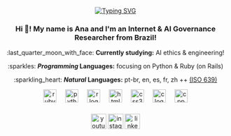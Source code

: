 <div align="center">

<a href="https://git.io/typing-svg"><img src="https://readme-typing-svg.demolab.com?font=Fira+Code&size=25&pause=1000&color=EFEBE2&center=true&random=false&width=500&lines=%E4%BD%A0%E5%A5%BD%E5%90%97+%EF%BC%9F%E6%88%91%E6%98%AF+Ana+Carolina+!+%E2%8B%86%CB%99%E2%9F%A1+%E2%99%A1" alt="Typing SVG" /></a>


<h3 align="center">Hi 👋! My name is Ana and I'm an Internet & AI Governance Researcher from Brazil!</h3>

<p>:last_quarter_moon_with_face: <b>Currently studying:</b> AI ethics & engineering!</p>
<p>:sparkles: <b><i>Programming</i> Languages:</b> focusing on Python & Ruby (on Rails)</p>
<p>:sparkling_heart: <b><i>Natural</i> Languages:</b> pt-br, en, es, fr, zh ++ <a href="https://en.wikipedia.org/wiki/List_of_ISO_639_language_codes">(ISO 639)</a></p>

<div align="center">
  <img src="https://cdn.jsdelivr.net/gh/devicons/devicon/icons/ruby/ruby-original.svg" height="30" alt="ruby logo"  />
  <img width="12" />
  <img src="https://cdn.jsdelivr.net/gh/devicons/devicon/icons/python/python-original.svg" height="30" alt="python logo"  />
  <img width="12" />
  <img src="https://cdn.jsdelivr.net/gh/devicons/devicon/icons/r/r-original.svg" height="30" alt="r logo"  />
  <img width="12" />
  <img src="https://cdn.jsdelivr.net/gh/devicons/devicon/icons/html5/html5-original.svg" height="30" alt="html5 logo"  />
  <img width="12" />
  <img src="https://cdn.jsdelivr.net/gh/devicons/devicon/icons/css3/css3-original.svg" height="30" alt="css3 logo"  />
  <img width="12" />
  <img src="https://cdn.jsdelivr.net/gh/devicons/devicon/icons/c/c-original.svg" height="30" alt="c logo"  />
  <img width="12" />
  <img src="https://cdn.jsdelivr.net/gh/devicons/devicon/icons/cplusplus/cplusplus-original.svg" height="30" alt="cpp logo"  />
</div>

###

<div align="center">
  <a href="https://www.youtube.com/channel/UCzdN_GOPp7SFm6Yp7L2qvTg"><img src="https://img.shields.io/static/v1?message=Youtube&logo=youtube&label=&color=FF0000&logoColor=white&labelColor=&style=for-the-badge" height="35" alt="youtube logo"  /></a>
  <a href="https://instagram.com/linasdias"><img src="https://img.shields.io/static/v1?message=Instagram&logo=instagram&label=&color=E4405F&logoColor=white&labelColor=&style=for-the-badge" height="35" alt="instagram logo"  /></a>
  <a href="https://linkedin.com/in/linasdias"><img src="https://img.shields.io/static/v1?message=LinkedIn&logo=linkedin&label=&color=0077B5&logoColor=white&labelColor=&style=for-the-badge" height="35" alt="linkedin logo"  /></a>
</div>

###

<br clear="both">



###
